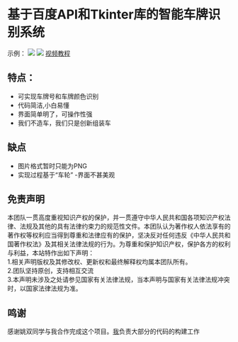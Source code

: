 # 基于百度API和Tkinter库的智能车牌识别系统  

示例：
![](https://s1.imagehub.cc/images/2024/02/01/2c99ad9187609f236ae8080995a6e370.png)
![](https://s1.imagehub.cc/images/2024/02/01/1e8b8db5847e7bf66453869632d497af.png)
[视频教程](https://www.bilibili.com/video/BV1zM411W7xU/?share_source=copy_web&vd_source=4dbf1142085feeb1d5010d6a9e4199be)
## 特点：
- 可实现车牌号和车牌颜色识别
- 代码简洁,小白易懂
- 界面简单明了，可操作性强
- 我们不造车，我们只是创新组装车

## 缺点
- 图片格式暂时只能为PNG
- 实现过程基于“车轮”
-界面不甚美观 

## 免责声明
本团队一贯高度重视知识产权的保护，并一贯遵守中华人民共和国各项知识产权法律、法规及其他的具有法律约束力的规范性文件。本团队认为著作权人依法享有的著作权等权利应当得到尊重和法律应有的保护，坚决反对任何违反《中华人民共和国著作权法》及其相关法律法规的行为。为尊重和保护知识产权，保护各方的权利与利益，本站特作出如下声明：  
1.相关声明版权及其修改权、更新权和最终解释权均属本团队所有。  
2.团队坚持原创，支持相互交流  
3.本声明未涉及之处请参见国家有关法律法规，当本声明与国家有关法律法规冲突时，以国家法律法规为准。

## 鸣谢
感谢姚双同学与我合作完成这个项目。[我](https://muselink.cc/Wcowin)负责大部分的代码的构建工作
